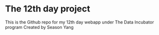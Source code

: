 # The 12th day project
This is the Github repo for my 12th day webapp under The Data Incubator program
Created by Season Yang
